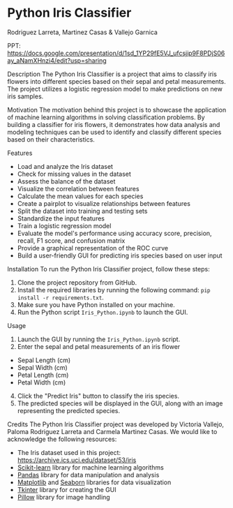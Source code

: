 # Python Iris Classifier
Rodriguez Larreta, Martinez Casas & Vallejo Garnica

PPT: https://docs.google.com/presentation/d/1sd_1YP29fE5VJ_ufcsjip9F8PDjS06ay_aNamXHnzi4/edit?usp=sharing

Description
The Python Iris Classifier is a project that aims to classify iris flowers into different species based on their sepal and petal measurements. The project utilizes a logistic regression model to make predictions on new iris samples.

Motivation
The motivation behind this project is to showcase the application of machine learning algorithms in solving classification problems. By building a classifier for iris flowers, it demonstrates how data analysis and modeling techniques can be used to identify and classify different species based on their characteristics.

Features
- Load and analyze the Iris dataset
- Check for missing values in the dataset
- Assess the balance of the dataset
- Visualize the correlation between features
- Calculate the mean values for each species
- Create a pairplot to visualize relationships between features
- Split the dataset into training and testing sets
- Standardize the input features
- Train a logistic regression model
- Evaluate the model's performance using accuracy score, precision, recall, F1 score, and confusion matrix
- Provide a graphical representation of the ROC curve
- Build a user-friendly GUI for predicting iris species based on user input

Installation
To run the Python Iris Classifier project, follow these steps:

1. Clone the project repository from GitHub.
2. Install the required libraries by running the following command: `pip install -r requirements.txt`.
3. Make sure you have Python installed on your machine.
4. Run the Python script `Iris_Python.ipynb` to launch the GUI.

Usage
1. Launch the GUI by running the `Iris_Python.ipynb` script.
2. Enter the sepal and petal measurements of an iris flower
  - Sepal Length (cm)
  - Sepal Width (cm)
  - Petal Length (cm)
  - Petal Width (cm)
4. Click the "Predict Iris" button to classify the iris species.
5. The predicted species will be displayed in the GUI, along with an image representing the predicted species.

Credits
The Python Iris Classifier project was developed by Victoria Vallejo, Paloma Rodriguez Larreta and Carmela Martinez Casas. We would like to acknowledge the following resources:

- The Iris dataset used in this project: https://archive.ics.uci.edu/dataset/53/iris
- [Scikit-learn](https://scikit-learn.org/) library for machine learning algorithms
- [Pandas](https://pandas.pydata.org/) library for data manipulation and analysis
- [Matplotlib](https://matplotlib.org/) and [Seaborn](https://seaborn.pydata.org/) libraries for data visualization
- [Tkinter](https://docs.python.org/3/library/tkinter.html) library for creating the GUI
- [Pillow](https://python-pillow.org/) library for image handling

